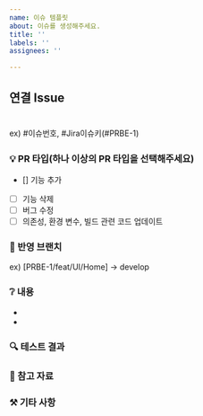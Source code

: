 ```yaml
---
name: 이슈 템플릿
about: 이슈를 생성해주세요.
title: ''
labels: ''
assignees: ''

---
```


## 연결 Issue
#
ex) #이슈번호, #Jira이슈키(#PRBE-1)

### 💡 PR 타입(하나 이상의 PR 타입을 선택해주세요)
- [] 기능 추가
- [ ] 기능 삭제
- [ ] 버그 수정
- [ ] 의존성, 환경 변수, 빌드 관련 코드 업데이트

### 📲 반영 브랜치

ex) [PRBE-1/feat/UI/Home] -> develop

### ❔ 내용
- 
- 

### 🔍 테스트 결과

### 📰 참고 자료

### ⚒️ 기타 사항
